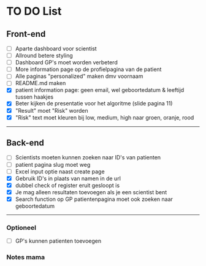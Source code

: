 # TO DO List

## Front-end

- [ ] Aparte dashboard voor scientist
- [ ] Allround betere styling
- [ ] Dashboard GP's moet worden verbeterd
- [ ] More information page op de profielpagina van de patient
- [ ] Alle paginas "personalized" maken dmv voornaam
- [ ] README.md maken
- [X] patient information page: geen email, wel geboortedatum & leeftijd tussen haakjes
- [X] Beter kijken de presentatie voor het algoritme (slide pagina 11)
- [X] "Result" moet "Risk" worden
- [X] "Risk" text moet kleuren bij low, medium, high naar groen, oranje, rood

***

## Back-end

- [ ] Scientists moeten kunnen zoeken naar ID's van patienten
- [ ] patient pagina slug moet weg
- [ ] Excel input optie naast create page
- [X] Gebruik ID's in plaats van namen in de url
- [X] dubbel check of register eruit gesloopt is
- [X] Je mag alleen resultaten toevoegen als je een scientist bent
- [X] Search function op GP patientenpagina moet ook zoeken naar geboortedatum

***

### Optioneel

- [ ] GP's kunnen patienten toevoegen


### Notes mama
